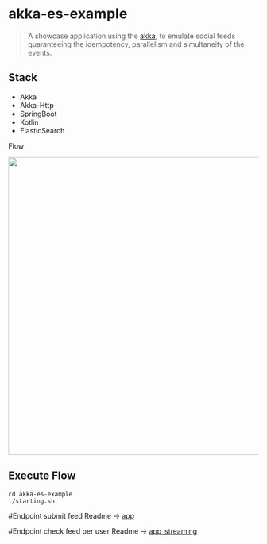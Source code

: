 # akka-es-example
> A showcase application using the [akka](https://akka.io/ "akka"), to emulate social feeds guaranteeing the idempotency, parallelism and simultaneity of the events.

## Stack
*   Akka
*   Akka-Http
*   SpringBoot
*   Kotlin
*   ElasticSearch

Flow
<p align="center">
  <img src="https://github.com/WagnerCarvalho/akka-es-example/tree/master/.github/flow.png" width="600">
</p>

## Execute Flow
```
cd akka-es-example
./starting.sh
```

#Endpoint submit feed
Readme -> [app](https://github.com/WagnerCarvalho/akka-es-example/blob/master/app/README.md "app")

#Endpoint check feed per user
Readme -> [app_streaming](https://github.com/WagnerCarvalho/akka-es-example/blob/master/app_streaming/README.md "app_streaming")

